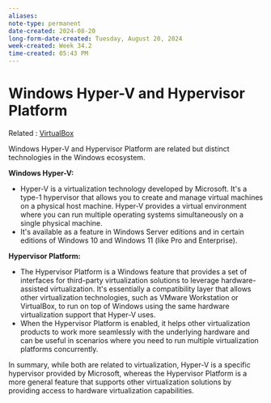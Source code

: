 ```yaml
---
aliases:
note-type: permanent
date-created: 2024-08-20
long-form-date-created: Tuesday, August 20, 2024
week-created: Week 34.2
time-created: 05:43 PM
---
```


# Windows Hyper-V and Hypervisor Platform

Related : [VirtualBox](../../3-permanent-notes-🧲/VirtualBox.md)

Windows Hyper-V and Hypervisor Platform are related but distinct technologies
in the Windows ecosystem.

**Windows Hyper-V:**

- Hyper-V is a virtualization technology developed by Microsoft. It's a type-1 hypervisor
  that allows you to create and manage virtual machines on a physical host machine.
  Hyper-V provides a virtual environment where you can run multiple operating systems
  simultaneously on a single physical machine.
- It's available as a feature in Windows Server editions and in certain editions
  of Windows 10 and Windows 11 (like Pro and Enterprise).

**Hypervisor Platform:**

- The Hypervisor Platform is a Windows feature that provides a set of interfaces
  for third-party virtualization solutions to leverage hardware-assisted
  virtualization. It's essentially a compatibility layer that allows other
  virtualization technologies, such as VMware Workstation or VirtualBox, to run
  on top of Windows using the same hardware virtualization support that Hyper-V
  uses.
- When the Hypervisor Platform is enabled, it helps other virtualization products
  to work more seamlessly with the underlying hardware and can be useful in
  scenarios where you need to run multiple virtualization platforms concurrently.

In summary, while both are related to virtualization, Hyper-V is a specific
hypervisor provided by Microsoft, whereas the Hypervisor Platform is a more
general feature that supports other virtualization solutions by providing access
to hardware virtualization capabilities.
